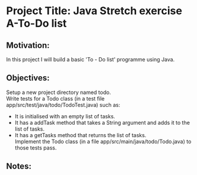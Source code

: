 # Project Title:  Java Stretch exercise A-To-Do list

## Motivation: 
In this project I will build a basic 'To - Do list' programme using Java. <br />

## Objectives:
Setup a new project directory named todo.<br />
Write tests for a Todo class (in a test file app/src/test/java/todo/TodoTest.java) such as:<br />
- It is initialised with an empty list of tasks.<br />
- It has a addTask method that takes a String argument and adds it to the list of tasks.<br />
- It has a getTasks method that returns the list of tasks.<br />
Implement the Todo class (in a file app/src/main/java/todo/Todo.java) to those tests pass.<br />

## Notes:
<br />